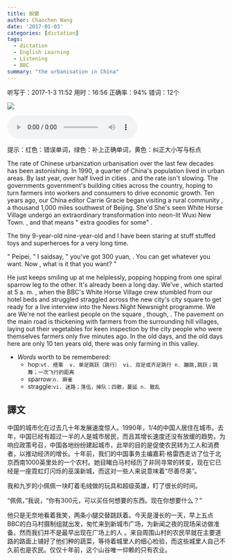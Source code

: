 ```yaml
---
title: 蛻變
author: Chaochen Wang
date: '2017-01-03'
categories: [dictation]
tags:
  - dictation
  - English Learning
  - Listening
  - BBC
summary: "the urbanisation in China"
---
```




听写于：2017-1-3 11:52	用时：16:56
正确率：94%	错词：12个

![](/img/tuibian.jpg)

<audio src="/mp3/tuibian.mp3" controls="controls">
Your browser does not support the audio element.
你的瀏覽器不支持音頻播放。請使用chrome科學上網。
</audio>

提示：<span class="diff_off">红色</span>：错误单词，<span class="diff_add">绿色</span>：补上正确单词，<span class="diff_alert">黄色</span>：纠正大小写与标点

<p class="linetext">The rate of Chinese <span class="diff_off">urbanization</span> <span class="diff_add">urbanisation</span> over the last few decades has been astonishing. In 1990, a quarter of China's population lived in urban areas. By last year, over half lived in cities <span class="diff_alert">.</span> <span class="diff_alert" title="And ">and </span>the rate isn't slowing. The <span class="diff_off">governments</span> <span class="diff_add">government's</span> building cities across the country<span class="diff_alert">,</span> hoping to turn farmers into workers and consumers to drive economic growth. Ten years ago, our China editor Carrie Gracie began visiting a rural community <span class="diff_alert">,</span> <span class="diff_off">a</span> <span class="diff_off">thousand</span> <span class="diff_add">1,000</span> miles southwest of Beijing. <span class="diff_off">She'd</span> <span class="diff_add">She's</span> seen White Horse Village undergo an extraordinary transformation into neon-lit Wuxi New Town<span class="diff_alert">.</span> <span class="diff_alert">,</span> <span class="diff_alert" title="And ">and </span>that means <span class="diff_alert">"</span> extra goodies for some<span class="diff_alert">"</span> . </p><p class="linetext">The tiny <span class="diff_off">9-year-old</span> <span class="diff_add">nine-year-old</span> and I have been staring at <span class="diff_off">stuff</span> <span class="diff_add">stuffed</span> toys and superheroes for a very long time. </p><p class="linetext">" Peipei, " I <span class="diff_off">said</span><span class="diff_add">say</span>, " you've got 300 yuan<span class="diff_alert">,</span> <span class="diff_alert">.</span> <span class="diff_alert" title="you ">You </span>can get whatever you want. Now <span class="diff_alert">,</span> what is it <span class="diff_off">that</span> you want? " </p><p class="linetext">He just keeps smiling up at me helplessly, <span class="diff_off">popping</span> <span class="diff_add">hopping</span> from one <span class="diff_off">spiral</span> <span class="diff_add">sparrow</span> leg to the other. It's already been a long day<span class="diff_alert">.</span> <span class="diff_off">We've</span> <span class="diff_alert">,</span> <span class="diff_add">which</span> started at 5 a. m. <span class="diff_alert">,</span> when the BBC's White Horse Village crew stumbled from our hotel beds and <span class="diff_off">struggled</span> <span class="diff_add">straggled</span> across the new <span class="diff_off">city's</span> <span class="diff_add">city</span> square to get ready for a live interview into the <span class="diff_off">News</span> <span class="diff_off">Night</span> <span class="diff_add">Newsnight</span> <span class="diff_alert" title="Programme">programme</span>. <span class="diff_off">We</span> <span class="diff_off">are</span> <span class="diff_add">We're</span> not <span class="diff_add">the</span> earliest people on the square <span class="diff_alert">,</span> though<span class="diff_alert">,</span> <span class="diff_alert">.</span> <span class="diff_alert" title="the ">The </span>pavement on the main road is thickening with farmers from the surrounding hill villages<span class="diff_alert">,</span> laying out their vegetables for keen inspection by the city people who were themselves farmers only five minutes ago. In the old days, and the old days here are only <span class="diff_off">10</span> <span class="diff_add">ten</span> years old, there was only farming in this valley.


* _Words_ worth to be remembered:
    * hop:`vt. 搭乘  v. 单足跳跃〔跳行〕 vi. 双足或齐足跳行 n. 蹦跳,跳跃；跳舞；一次飞行的距离`
    * sparrow:`n. 麻雀`
    * straggle:`vi. 迷路；落伍，掉队；四散，蔓延 n. 散乱`


## 譯文
中国的城市化在过去几十年发展速度惊人。1990年，1/4的中国人居住在城市。去年，中国已经有超过一半的人是城市居民，而且其增长速度还没有放缓的趋势。为响应政策号召，中国各地纷纷建起城市，此举的目的是促使农民转为工人和消费者，以推动经济的增长。十年前，我们的中国事务主编嘉莉·格雷西走访了位于北京西南1000英里处的一个农村。她目睹白马村经历了非同寻常的转变，现在它已经是一座霓虹灯闪烁的巫溪新城，而这对一些人来说意味着“尽善尽美”。

我和九岁的小佩佩一块盯着毛绒做的玩具和超级英雄，盯了很长的时间。

“佩佩，”我说，“你有300元，可以买任何想要的东西。现在你想要什么？”

他只是无奈地看着我笑，两条小腿交替跳跃着。今天是漫长的一天，早上五点BBC的白马村摄制组就出发，匆忙来到新城市广场，为新闻之夜的现场采访做准备。然而我们并不是最早出现在广场上的人 。来自周围山村的农民早就在主要道路的路面上铺好了他们种的蔬菜，等待着城里人的细心检验，而这些城里人自己不久前也是农民。仅仅十年前，这个山谷唯一仰赖的只有农业。
